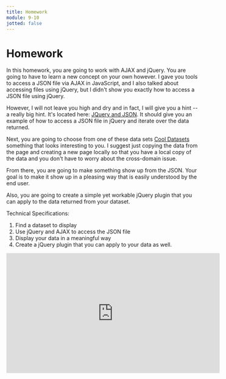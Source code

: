 ```yaml
---
title: Homework
module: 9-10
jotted: false
---
```


# Homework

In this homework, you are going to work with AJAX and jQuery.  You are going to have to learn a new concept on your own however.  I gave you tools to access a JSON file via AJAX in JavaScript, and I also talked about accessing files using jQuery, but I didn't show you exactly how to access a JSON file using jQuery.  

However, I will not leave you high and dry and in fact, I will give you a hint -- a really big hint.  It's located here: [JQuery and JSON](https://www.w3schools.com/jquery/ajax_getjson.asp).  It should give you an example of how to access a JSON file in jQuery and iterate over the data returned.

Next, you are going to choose from one of these data sets [Cool Datasets](https://github.com/jdorfman/awesome-json-datasets) something that looks interesting to you.  I suggest just copying the data from the page and creating a new page locally so that you have a local copy of the data and you don't have to worry about the cross-domain issue. 

From there, you are going to make something show up from the JSON. Your goal is to make it show up in a pleasing way that is easily understood by the end user.

Also, you are going to create a simple yet workable jQuery plugin that you can apply to the data returned from your dataset.

Technical Specifications:

1. Find a dataset to display
2. Use jQuery and AJAX to access the JSON file
3. Display your data in a meaningful way
4. Create a jQuery plugin that you can apply to your data as well.

<iframe width="560" height="315" src="https://www.youtube.com/embed/kJeBO8jhAsY" frameborder="0" allow="accelerometer; autoplay; encrypted-media; gyroscope; picture-in-picture" allowfullscreen></iframe>